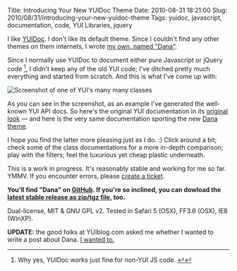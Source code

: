Title: Introducing Your New YUIDoc Theme
Date: 2010-08-31 18:21:00
Slug: 2010/08/31/introducing-your-new-yuidoc-theme
Tags: yuidoc, javascript, documentation, code, YUI Libraries, jquery


I like [YUIDoc][1]. I don't like its default theme. Since I couldn't find any
other themes on them internets, I wrote [my own, named "Dana"][2].

Since I normally use YUIDoc to document either pure Javascript or jQuery
code [^1], I didn't keep any of the old YUI code; I've ditched pretty much
everything and started from scratch. And this is what I've come up with:

![Screenshot of one of YUI's many many classes][4]

As you can see in the screenshot, as an example I've generated the well-known
YUI API docs. So here's the original YUI documentation in its [original
look][5] — and here is the very same documentation sporting the new [Dana
theme][6].

I hope you find the latter more pleasing just as I do. :) Click around a bit;
check some of the class documentations for a more in-depth comparison; play
with the filters; feel the luxurious yet cheap plastic underneath.

This is a work in progress. It's reasonably stable and working for me so far.
YMMV. If you encounter errors, please [create a ticket][7].

**You'll find "Dana" on [GitHub][2]. If you're so inclined, you can dowload
the [latest stable release as zip/tgz file][8], too.**

Dual-license, MIT & GNU GPL v2. Tested in Safari 5 (OSX), FF3.6 (OSX), IE8
(WinXP).

**UPDATE:** the good folks at YUIblog.com asked me whether I wanted to write
a post about Dana. [I wanted to.][9]


[^1]: Why yes, YUIDoc works just fine for non-YUI JS code. [↩][10]

   [1]: http://developer.yahoo.com/yui/yuidoc/
   [2]: http://github.com/carlo/yuidoc-theme-dana
   [3]: #fn:p1042948392-1
   [4]: http://dl.dropbox.com/u/7298/blog/1042948392_1.png
   [5]: http://developer.yahoo.com/yui/docs/index.html
   [6]: http://dl.dropbox.com/u/7298/blog/stuff/2010-08-31/yuidoc-theme-dana-example/index.html
   [7]: http://github.com/carlo/yuidoc-theme-dana/issues
   [8]: http://github.com/carlo/yuidoc-theme-dana/downloads
   [9]: http://www.yuiblog.com/blog/2010/10/01/yuidoc-dana-theme/
   [10]: #fnref:p1042948392-1
